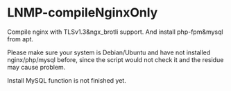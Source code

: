 # LNMP-compileNginxOnly
Compile nginx with TLSv1.3&ngx_brotli support. And install php-fpm&mysql from apt.

Please make sure your system is Debian/Ubuntu and have not installed nginx/php/mysql before, since the script would not check it and the residue may cause problem.



Install MySQL function is not finished yet.
